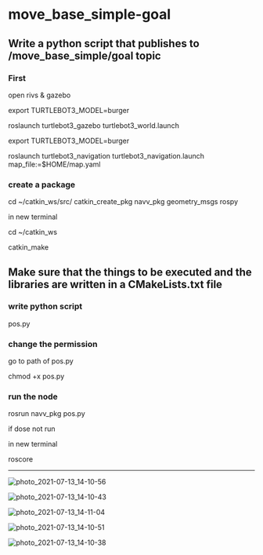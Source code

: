 # move_base_simple-goal
Write a python script that publishes to /move_base_simple/goal topic
---
### First 
open rivs & gazebo

export TURTLEBOT3_MODEL=burger

roslaunch turtlebot3_gazebo turtlebot3_world.launch

export TURTLEBOT3_MODEL=burger

roslaunch turtlebot3_navigation turtlebot3_navigation.launch map_file:=$HOME/map.yaml

### create a package

cd ~/catkin_ws/src/
catkin_create_pkg navv_pkg geometry_msgs rospy 

in new terminal 

cd ~/catkin_ws

catkin_make

## Make sure that the things to be executed and the libraries are written in a  CMakeLists.txt file

### write python script

pos.py

### change the permission

go to path of pos.py

chmod +x pos.py

### run the node

rosrun navv_pkg pos.py

if dose not run 

in new terminal 

roscore

---
![photo_2021-07-13_14-10-56](https://user-images.githubusercontent.com/85003576/125444651-27daacc5-7c1f-4465-b351-99eb75a930a6.jpg)

![photo_2021-07-13_14-10-43](https://user-images.githubusercontent.com/85003576/125444687-8e71e4a8-250a-4c4c-acd6-57c24a3b8372.jpg)

![photo_2021-07-13_14-11-04](https://user-images.githubusercontent.com/85003576/125444549-f4f15c8a-cbc4-4f21-b41f-937ceef6cfd7.jpg)

![photo_2021-07-13_14-10-51](https://user-images.githubusercontent.com/85003576/125444860-676853e1-ce4b-42b4-a2df-dbaf05dbed36.jpg)


![photo_2021-07-13_14-10-38](https://user-images.githubusercontent.com/85003576/125444774-7d8ddf99-7b30-4199-93f1-13196b7ef670.jpg)

